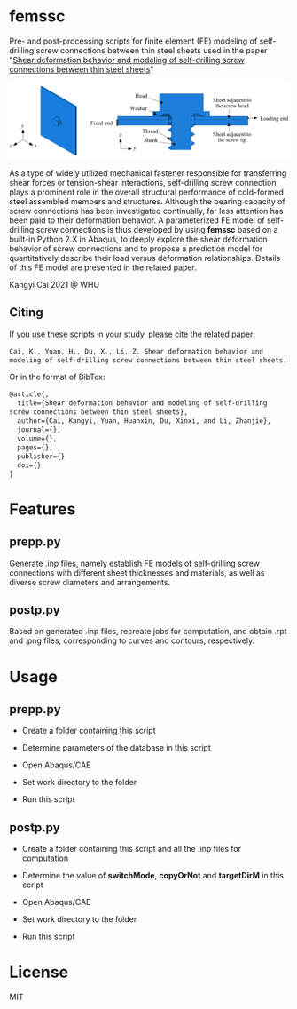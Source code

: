 # femssc

Pre- and post-processing scripts for finite element (FE) modeling of self-drilling screw connections between thin steel sheets used in the paper "[Shear deformation behavior and modeling of self-drilling screw connections between thin steel sheets]()"

![FE Model](FE_model.png)

As a type of widely utilized mechanical fastener responsible for transferring shear forces or tension-shear interactions, self-drilling screw connection plays a prominent role in the overall structural performance of cold-formed steel assembled members and structures. Although the bearing capacity of screw connections has been investigated continually, far less attention has been paid to their deformation behavior. A parameterized FE model of self-drilling screw connections is thus developed by using __femssc__ based on a built-in Python 2.X in Abaqus, to deeply explore the shear deformation behavior of screw connections and to propose a prediction model for quantitatively describe their load versus deformation relationships. Details of this FE model are presented in the related paper.

Kangyi Cai 2021 @ WHU

## Citing

If you use these scripts in your study, please cite the related paper:
```
Cai, K., Yuan, H., Du, X., Li, Z. Shear deformation behavior and modeling of self-drilling screw connections between thin steel sheets. 
```

Or in the format of BibTex:
```
@article{,
  title={Shear deformation behavior and modeling of self-drilling screw connections between thin steel sheets},
  author={Cai, Kangyi, Yuan, Huanxin, Du, Xinxi, and Li, Zhanjie},
  journal={},
  volume={},
  pages={},
  publisher={}
  doi={}
}
```

# Features

## prepp.py

Generate .inp files, namely establish FE models of self-drilling screw connections with different sheet thicknesses and materials, as well as diverse screw diameters and arrangements.

## postp.py

Based on generated .inp files, recreate jobs for computation, and obtain .rpt and .png files, corresponding to curves and contours, respectively.

# Usage

## prepp.py

- Create a folder containing this script

- Determine parameters of the database in this script

- Open Abaqus/CAE

- Set work directory to the folder

- Run this script

## postp.py

- Create a folder containing this script and all the .inp files for computation

- Determine the value of __switchMode__, __copyOrNot__ and __targetDirM__ in this script

- Open Abaqus/CAE

- Set work directory to the folder

- Run this script

# License

MIT